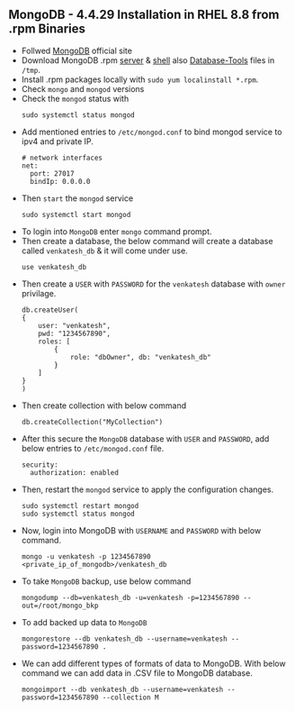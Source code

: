 MongoDB - 4.4.29 Installation in RHEL 8.8 from .rpm Binaries
------------------------------------------------------------
* Follwed [MongoDB](https://www.mongodb.com/try/download/community) official site
* Download MongoDB .rpm [server](https://repo.mongodb.org/yum/redhat/8/mongodb-org/4.4/x86_64/RPMS/mongodb-org-server-4.4.29-1.el8.x86_64.rpm) & [shell](https://repo.mongodb.org/yum/redhat/8/mongodb-org/4.4/x86_64/RPMS/mongodb-org-shell-4.4.29-1.el8.x86_64.rpm) also [Database-Tools](https://fastdl.mongodb.org/tools/db/mongodb-database-tools-rhel90-x86_64-100.9.4.rpm) files in `/tmp`.
* Install .rpm packages locally with `sudo yum localinstall *.rpm`.
* Check `mongo` and `mongod` versions
* Check the `mongod` status with 
    ```
    sudo systemctl status mongod
    ```
* Add mentioned entries to `/etc/mongod.conf` to bind mongod service to ipv4 and private IP.
    ```
    # network interfaces
    net:
      port: 27017
      bindIp: 0.0.0.0
    ```
* Then `start` the `mongod` service 
    ```
    sudo systemctl start mongod
    ```
* To login into `MongoDB` enter `mongo` command prompt.
* Then create a database, the below command will create a database called `venkatesh_db` & it will come under use.
    ```
    use venkatesh_db
    ```
* Then create a `USER` with `PASSWORD` for the `venkatesh` database with `owner` privilage.
    ```
    db.createUser(
    {
        user: "venkatesh",
        pwd: "1234567890",
        roles: [
            {   
                role: "dbOwner", db: "venkatesh_db"
            }
        ]
    }
    ) 
    ```
* Then create collection with below command
    ```
    db.createCollection("MyCollection")
    ```
* After this secure the `MongoDB` database with `USER` and `PASSWORD`, add below entries to `/etc/mongod.conf` file.
    ```
    security:
      authorization: enabled
    ```
* Then, restart the `mongod` service to apply the configuration changes.
    ```
    sudo systemctl restart mongod
    sudo systemctl status mongod
    ```
* Now, login into MongoDB with `USERNAME` and `PASSWORD` with below command.
    ```
    mongo -u venkatesh -p 1234567890 <private_ip_of_mongodb>/venkatesh_db
    ```
* To take `MongoDB` backup, use below command
    ```
    mongodump --db=venkatesh_db -u=venkatesh -p=1234567890 --out=/root/mongo_bkp
    ```
* To add backed up data to `MongoDB`
    ```
    mongorestore --db venkatesh_db --username=venkatesh --password=1234567890 .
    ```
* We can add different types of formats of data to MongoDB.
With below command we can add data in .CSV file to MongoDB database.
    ```
    mongoimport --db venkatesh_db --username=venkatesh --password=1234567890 --collection M